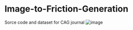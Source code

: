 # Image-to-Friction-Generation
Sorce code and dataset for CAG journal
![image](https://github.com/shaoyuca/Image-to-Friction-Generation/blob/main/img.png)
